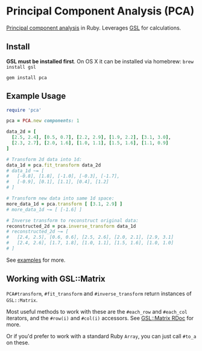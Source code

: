 # Principal Component Analysis (PCA)

[Principal component analysis](http://en.wikipedia.org/wiki/Principal_component_analysis) in Ruby. Leverages [GSL](http://www.gnu.org/software/gsl/) for calculations.


## Install

**GSL must be installed first**. On OS X it can be installed via homebrew: ```brew install gsl```

    gem install pca


## Example Usage

```ruby
require 'pca'

pca = PCA.new components: 1

data_2d = [ 
  [2.5, 2.4], [0.5, 0.7], [2.2, 2.9], [1.9, 2.2], [3.1, 3.0],
  [2.3, 2.7], [2.0, 1.6], [1.0, 1.1], [1.5, 1.6], [1.1, 0.9]
]

# Transform 2d data into 1d:
data_1d = pca.fit_transform data_2d
# data_1d ~= [
#   [-0.8], [1.8], [-1.0], [-0.3], [-1.7],
#   [-0.9], [0.1], [1.1], [0.4], [1.2]
# ]

# Transform new data into same 1d space:
more_data_1d = pca.transform [ [3.1, 2.9] ]
# more_data_1d ~= [ [-1.6] ]

# Inverse transform to reconstruct original data:
reconstructed_2d = pca.inverse_transform data_1d
# reconstructed_2d ~= [
#   [2.4, 2.5], [0.6, 0.6], [2.5, 2.6], [2.0, 2.1], [2.9, 3.1]
#   [2.4, 2.6], [1.7, 1.8], [1.0, 1.1], [1.5, 1.6], [1.0, 1.0]
# ]
```

See [examples](examples/) for more.


## Working with GSL::Matrix

```PCA#transform```, ```#fit_transform``` and ```#inverse_transform``` return instances of ```GSL::Matrix```.

Most useful methods to work with these are the ```#each_row``` and ```#each_col``` iterators,
and the ```#row(i)``` and ```#col(i)``` accessors.
See [GSL::Matrix RDoc](http://blackwinter.github.io/rb-gsl/matrix_rdoc.html) for more.

Or if you'd prefer to work with a standard Ruby ```Array```, you can just call ```#to_a``` on these.
